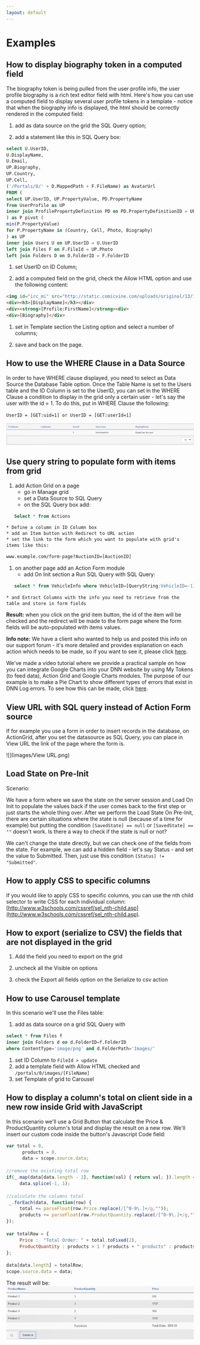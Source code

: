 ```yaml
---
layout: default
---
```

# Examples

## How to display biography token in a computed field

The biography token is being pulled from the user profile info, the user profile biography is a rich text editor field with html. Here's how you can use a computed field to display several user profile tokens in a template - notice that when the biography info is displayed, the html should be correctly rendered in the computed field:

1. add as data source on the grid the SQL Query option;

2. add a statement like this in SQL Query box:

``` sql
select U.UserID,
U.DisplayName,
U.Email,
UP.Biography,
UP.Country,
UP.Cell,
('/Portals/0/' + D.MappedPath + F.FileName) as AvatarUrl
FROM (
select UP.UserID, UP.PropertyValue, PD.PropertyName
from UserProfile as UP
inner join ProfilePropertyDefinition PD on PD.PropertyDefinitionID = UP.PropertyDefinitionID and PD.PortalID IS NULL
) as P pivot (
min(P.PropertyValue)
for P.PropertyName in (Country, Cell, Photo, Biography)
) as UP
inner join Users U on UP.UserID = U.UserID
left join Files F on F.FileId = UP.Photo
left join Folders D on D.FolderID = F.FolderID
```

1. set UserID on ID Column;

2. add a computed field on the grid, check the Allow HTML option and use the following content:

``` html
<img id="irc_mi" src="http://static.comicvine.com/uploads/original/13/134858/2779331-the-witchers-geralt.jpg" width="230" height="130" style="margin-top: 0px;">
<div><h3>[DisplayName]</h3></div>
<div><strong>[Profile:FirstName]</strong><div>
<div>[Biography]</div>
```

1. set in Template section the Listing option and select a number of columns;

2. save and back on the page.

## How to use the WHERE Clause in a Data Source

In order to have WHERE clause displayed, you need to select as Data Source the Database Table option. Once the Table Name is set to the Users table and the ID Column is set to the UserID, you can set in the WHERE Clause a condition to display in the grid only a certain user - let's say the user with the id = 1. To do this, put in WHERE Clause the following:

`UserID = [GET:uid=1] or UserID = [GET:userId=1]`

![](images/userId.png)

## Use query string to populate form with items from grid

1. add Action Grid on a page
    * go in Manage grid
    * set a Data Source to SQL Query
    * on the SQL Query box add:

``` sql
   Select * from Actions
```

    * Define a column in ID Column box
    * add an Item button with Redirect to URL action 
    * set the link to the form which you want to populate with grid's items like this:

``` html
www.example.com/form-page?AuctionID=[AuctionID]
```

1. on another page add an Action Form module 
    * add On Init section a Run SQL Query with SQL Query:

``` sql
   select * from VehicleInfo where VehicleID=[QueryString:VehicleID=-1]
```

    * and Extract Columns with the info you need to retrieve from the table and store in form fields

**Result:** when you click on the grid item button, the id of the item will be checked and the redirect will be made to the form page where the form fields will be auto-populated with items values.  

**Info note:** We have a client who wanted to help us and posted this info on our support forum - it's more detailed and provides explanation on each action which needs to be made, so if you want to see it, please click [here](http://www.dnnsharp.com/Support.aspx#opturl=%2Faction-grid%2Fusing-action-grid--forms-to-manage-your-own-data). 

We've made a video tutorial where we provide a practical sample on how you can integrate Google Charts into your DNN website by using My Tokens (to feed data), Action Grid and Google Charts modules. The purpose of our example is to make a Pie Chart to show different types of errors that exist in DNN Log errors. To see how this can be made, click [here](https://www.youtube.com/watch?v=UqCDxRC3IIw).

## View URL with SQL query instead of Action Form source

If for example you use a form in order to insert records in the database, on ActionGrid, after you set the datasource as SQL Query, you can place in View URL the link of the page where the form is. 

![](images/View URL.png)

## Load State on Pre-Init

Scenario:

We have a form where we save the state on the server session and Load On Init to populate the values back if the user comes back to the first step or just starts the whole thing over. After we perform the Load State On Pre-Init, there are certain situations where the state is null (because of a time for example) but putting the condition `[SavedState] == null` or `[SavedState] == ""` doesn't work. Is there a way to check if the state is null or not?

We can't change the state directly, but we can check one of the fields from the state. For example, we can add a hidden field - let's say Status - and set the value to Submitted. Then, just use this condition `[Status] != "Submitted"`.

## How to apply CSS to specific columns

If you would like to apply CSS to specific columns, you can use the nth child selector to write CSS for each individual column: [http://www.w3schools.com/cssref/sel_nth-child.asp](http://www.w3schools.com/cssref/sel_nth-child.asp).

## How to export (serialize to CSV) the fields that are not displayed in the grid

1. Add the field you need to export on the grid 

2. uncheck all the Visible on options 

3. check the Export all fields option on the Serialize to csv action

## How to use Carousel template 

In this scenario we'll use the Files table:

1. add as data source on a grid SQL Query with 

``` sql
select * from Files f
inner join Folders d on d.FolderID=f.FolderID
where ContentType='image/png' and d.FolderPath='Images/'
```

1. set ID Column to `FileId > update`
2. add a template field with Allow HTML checked and `/portals/0/images/[FileName]`
3. set Template of grid to Carousel

## How to display a column's total on client side in a new row inside Grid with JavaScript

In this scenario we'll use a Grid Button that calculate the Price & ProductQuantity column's total and display the result on a new row.
We'll insert our custom code inside the button's Javascript Code field:

``` js
var total = 0,
      products = 0,
      data = scope.source.data;

//remove the existing total row
if(_.map(data[data.length - 1], function(val) { return val; }).length < _.map(data[0], function(val) { return val; }).length)
     data.splice(-1, 1);

//calculate the columns total
 _.forEach(data, function(row) {
     total += parseFloat(row.Price.replace(/[^0-9\.]+/g,""));
     products += parseFloat(row.ProductQuantity.replace(/[^0-9\.]+/g,""));
});

var totalRow = {
     Price :  "Total Order: " + total.toFixed(2),
     ProductQuantity : products > 1 ? products + " products" : products + " product"         
};

data[data.length] = totalRow;
scope.source.data = data;
```

The result will be:
![](images/grid-total.png)
